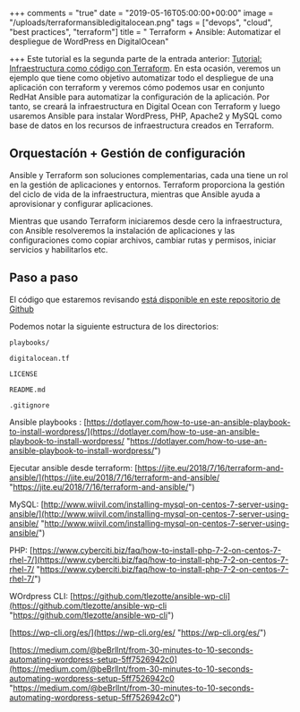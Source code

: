 +++
comments = "true"
date = "2019-05-16T05:00:00+00:00"
image = "/uploads/terraformansibledigitalocean.png"
tags = ["devops", "cloud", "best practices", "terraform"]
title = " Terraform + Ansible: Automatizar el despliegue de WordPress en DigitalOcean"

+++
Este tutorial es la segunda parte de la entrada anterior: [Tutorial: Infraestructura como código con Terraform](https://galvarado.com.mx/post/tutorial-infraestructura-como-c%C3%B3digo-con-terraform/).  En esta ocasión,  veremos un ejemplo que tiene como objetivo  automatizar todo el despliegue de una aplicación con terraform y veremos cómo podemos usar en conjunto RedHat Ansible para automatizar la configuración de la aplicación. Por tanto, se creará la infraestructura en Digital Ocean con Terraform y luego usaremos Ansible para instalar WordPress, PHP, Apache2 y MySQL como base de datos en los recursos de infraestructura creados en Terraform.

## Orquestacíón +  Gestión de configuración

Ansible y Terraform son soluciones complementarias, cada una tiene un rol en la gestión de aplicaciones y entornos. Terraform proporciona la gestión del ciclo de vida de la infraestructura, mientras que Ansible  ayuda a aprovisionar y configurar aplicaciones.

Mientras  que usando Terraform iniciaremos desde cero la infraestructura, con Ansible resolveremos la instalación de aplicaciones y las configuraciones como copiar archivos, cambiar rutas y permisos, iniciar servicios y habilitarlos etc.

## Paso a paso

El código que estaremos revisando [está disponible en este repositorio de Github](https://github.com/galvarado/terraform-ansible-DO-deploy-wordpress)

Podemos notar la siguiente estructura de los directorios:

    playbooks/

    digitalocean.tf  

    LICENSE 

    README.md 

    .gitignore

Ansible playbooks : [https://dotlayer.com/how-to-use-an-ansible-playbook-to-install-wordpress/](https://dotlayer.com/how-to-use-an-ansible-playbook-to-install-wordpress/ "https://dotlayer.com/how-to-use-an-ansible-playbook-to-install-wordpress/")

Ejecutar ansible desde terraform: [https://jite.eu/2018/7/16/terraform-and-ansible/](https://jite.eu/2018/7/16/terraform-and-ansible/ "https://jite.eu/2018/7/16/terraform-and-ansible/")

MySQL: [http://www.wiivil.com/installing-mysql-on-centos-7-server-using-ansible/](http://www.wiivil.com/installing-mysql-on-centos-7-server-using-ansible/ "http://www.wiivil.com/installing-mysql-on-centos-7-server-using-ansible/")

PHP: [https://www.cyberciti.biz/faq/how-to-install-php-7-2-on-centos-7-rhel-7/](https://www.cyberciti.biz/faq/how-to-install-php-7-2-on-centos-7-rhel-7/ "https://www.cyberciti.biz/faq/how-to-install-php-7-2-on-centos-7-rhel-7/")

WOrdpress CLI: [https://github.com/tlezotte/ansible-wp-cli](https://github.com/tlezotte/ansible-wp-cli "https://github.com/tlezotte/ansible-wp-cli")

[https://wp-cli.org/es/](https://wp-cli.org/es/ "https://wp-cli.org/es/")

[https://medium.com/@beBrllnt/from-30-minutes-to-10-seconds-automating-wordpress-setup-5ff7526942c0](https://medium.com/@beBrllnt/from-30-minutes-to-10-seconds-automating-wordpress-setup-5ff7526942c0 "https://medium.com/@beBrllnt/from-30-minutes-to-10-seconds-automating-wordpress-setup-5ff7526942c0")